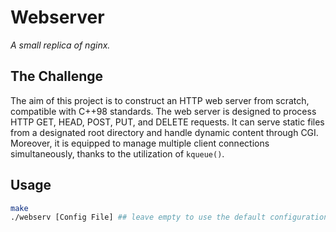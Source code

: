 # Webserver
*A small replica of nginx.*


## The Challenge
The aim of this project is to construct an HTTP web server from scratch, compatible with C++98 standards. The web server is designed to process HTTP GET, HEAD, POST, PUT, and DELETE requests. It can serve static files from a designated root directory and handle dynamic content through CGI. Moreover, it is equipped to manage multiple client connections simultaneously, thanks to the utilization of `kqueue()`.


## Usage
```bash
make
./webserv [Config File] ## leave empty to use the default configuration.
```
